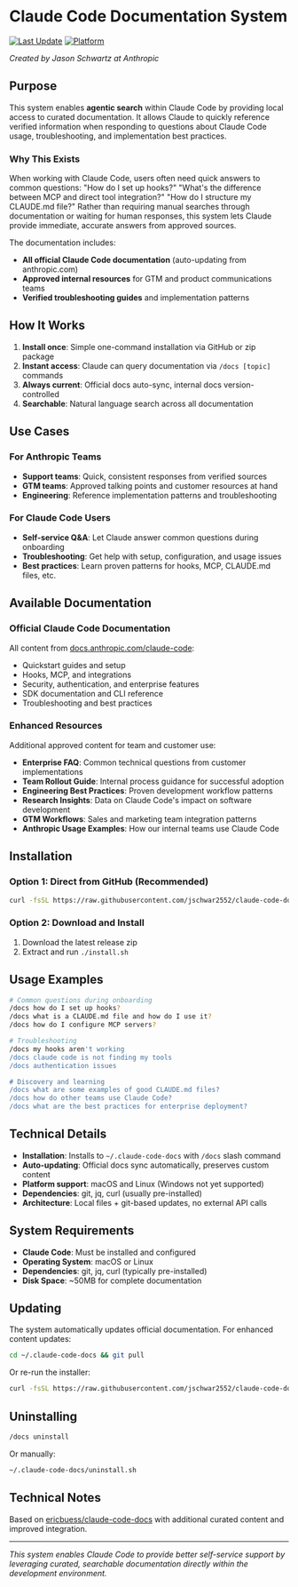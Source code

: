 # Claude Code Documentation System

[![Last Update](https://img.shields.io/github/last-commit/jschwar2552/claude-code-docs/main.svg?label=docs%20updated)](https://github.com/jschwar2552/claude-code-docs/commits/main)
[![Platform](https://img.shields.io/badge/platform-macOS%20%7C%20Linux-blue)](https://claude.ai/code)

*Created by Jason Schwartz at Anthropic*

## Purpose

This system enables **agentic search** within Claude Code by providing local access to curated documentation. It allows Claude to quickly reference verified information when responding to questions about Claude Code usage, troubleshooting, and implementation best practices.

### Why This Exists

When working with Claude Code, users often need quick answers to common questions: "How do I set up hooks?" "What's the difference between MCP and direct tool integration?" "How do I structure my CLAUDE.md file?" Rather than requiring manual searches through documentation or waiting for human responses, this system lets Claude provide immediate, accurate answers from approved sources.

The documentation includes:
- **All official Claude Code documentation** (auto-updating from anthropic.com)
- **Approved internal resources** for GTM and product communications teams
- **Verified troubleshooting guides** and implementation patterns

## How It Works

1. **Install once**: Simple one-command installation via GitHub or zip package
2. **Instant access**: Claude can query documentation via `/docs [topic]` commands
3. **Always current**: Official docs auto-sync, internal docs version-controlled
4. **Searchable**: Natural language search across all documentation

## Use Cases

### For Anthropic Teams
- **Support teams**: Quick, consistent responses from verified sources
- **GTM teams**: Approved talking points and customer resources at hand
- **Engineering**: Reference implementation patterns and troubleshooting

### For Claude Code Users
- **Self-service Q&A**: Let Claude answer common questions during onboarding
- **Troubleshooting**: Get help with setup, configuration, and usage issues
- **Best practices**: Learn proven patterns for hooks, MCP, CLAUDE.md files, etc.

## Available Documentation

### Official Claude Code Documentation
All content from [docs.anthropic.com/claude-code](https://docs.anthropic.com/en/docs/claude-code):
- Quickstart guides and setup
- Hooks, MCP, and integrations  
- Security, authentication, and enterprise features
- SDK documentation and CLI reference
- Troubleshooting and best practices

### Enhanced Resources
Additional approved content for team and customer use:
- **Enterprise FAQ**: Common technical questions from customer implementations
- **Team Rollout Guide**: Internal process guidance for successful adoption
- **Engineering Best Practices**: Proven development workflow patterns
- **Research Insights**: Data on Claude Code's impact on software development
- **GTM Workflows**: Sales and marketing team integration patterns
- **Anthropic Usage Examples**: How our internal teams use Claude Code

## Installation

### Option 1: Direct from GitHub (Recommended)
```bash
curl -fsSL https://raw.githubusercontent.com/jschwar2552/claude-code-docs/main/install.sh | bash
```

### Option 2: Download and Install
1. Download the latest release zip
2. Extract and run `./install.sh`

## Usage Examples

```bash
# Common questions during onboarding
/docs how do I set up hooks?
/docs what is a CLAUDE.md file and how do I use it?
/docs how do I configure MCP servers?

# Troubleshooting
/docs my hooks aren't working
/docs claude code is not finding my tools
/docs authentication issues

# Discovery and learning
/docs what are some examples of good CLAUDE.md files?
/docs how do other teams use Claude Code?
/docs what are the best practices for enterprise deployment?
```

## Technical Details

- **Installation**: Installs to `~/.claude-code-docs` with `/docs` slash command
- **Auto-updating**: Official docs sync automatically, preserves custom content
- **Platform support**: macOS and Linux (Windows not yet supported)
- **Dependencies**: git, jq, curl (usually pre-installed)
- **Architecture**: Local files + git-based updates, no external API calls

## System Requirements

- **Claude Code**: Must be installed and configured
- **Operating System**: macOS or Linux  
- **Dependencies**: git, jq, curl (typically pre-installed)
- **Disk Space**: ~50MB for complete documentation

## Updating

The system automatically updates official documentation. For enhanced content updates:

```bash
cd ~/.claude-code-docs && git pull
```

Or re-run the installer:
```bash
curl -fsSL https://raw.githubusercontent.com/jschwar2552/claude-code-docs/main/install.sh | bash
```

## Uninstalling

```bash
/docs uninstall
```

Or manually:
```bash
~/.claude-code-docs/uninstall.sh
```


## Technical Notes

Based on [ericbuess/claude-code-docs](https://github.com/ericbuess/claude-code-docs) with additional curated content and improved integration.


---

*This system enables Claude Code to provide better self-service support by leveraging curated, searchable documentation directly within the development environment.*